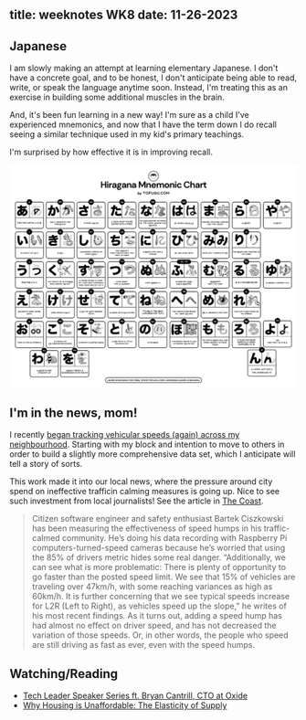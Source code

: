 title: weeknotes WK8
date: 11-26-2023
---

## Japanese

I am slowly making an attempt at learning elementary Japanese. I don't have a concrete goal, and to be honest, I don't anticipate being able to read, write, or speak the language anytime soon. Instead, I'm treating this as an exercise in building some additional muscles in the brain.

And, it's been fun learning in a new way! I'm sure as a child I've experienced mnemonics, and now that I have the term down I do recall seeing a similar technique used in my kid's primary teachings.

I'm surprised by how effective it is in improving recall.

![mnemonic hiragana chart](/static/hiragana-mnemonic.jpg)

## I'm in the news, mom!

I recently [began tracking vehicular speeds (again) across my neighbourhood](https://github.com/bartek/hfxspeeds). Starting with my block and intention to move to others in order to build a slightly more comprehensive data set, which I anticipate will tell a story of sorts.

This work made it into our local news, where the pressure around city spend on ineffective trafficin calming measures is going up. Nice to see such investment from local journalists! See the article in [The Coast](https://www.thecoast.ca/news-opinion/the-saga-of-otago-drive-part-1-who-cares-about-a-speed-hump-31920738).

<blockquote>
Citizen software engineer and safety enthusiast Bartek Ciszkowski has been measuring the effectiveness of speed humps in his traffic-calmed community. He’s doing his data recording with Raspberry Pi computers-turned-speed cameras because he’s worried that using the 85% of drivers metric hides some real danger. “Additionally, we can see what is more problematic: There is plenty of opportunity to go faster than the posted speed limit. We see that 15% of vehicles are traveling over 47km/h, with some reaching variances as high as 60km/h. It is further concerning that we see typical speeds increase for L2R (Left to Right), as vehicles speed up the slope,” he writes of his most recent findings. As it turns out, adding a speed hump has had almost no effect on driver speed, and has not decreased the variation of those speeds. Or, in other words, the people who speed are still driving as fast as ever, even with the speed humps.
</blockquote>





## Watching/Reading

* [Tech Leader Speaker Series ft. Bryan Cantrill, CTO at Oxide](https://www.youtube.com/watch?v=bJ0y7Oqr4Zo)
* [Why Housing is Unaffordable: The Elasticity of Supply](https://www.youtube.com/watch?v=dJ9tJqwvgdg)
